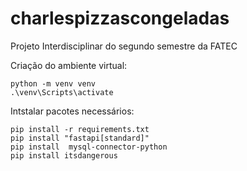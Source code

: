 # charlespizzascongeladas
Projeto Interdisciplinar do segundo semestre da FATEC

Criação do ambiente virtual:

    python -m venv venv
    .\venv\Scripts\activate

Intstalar pacotes necessários:

    pip install -r requirements.txt
    pip install "fastapi[standard]"
    pip install  mysql-connector-python
    pip install itsdangerous